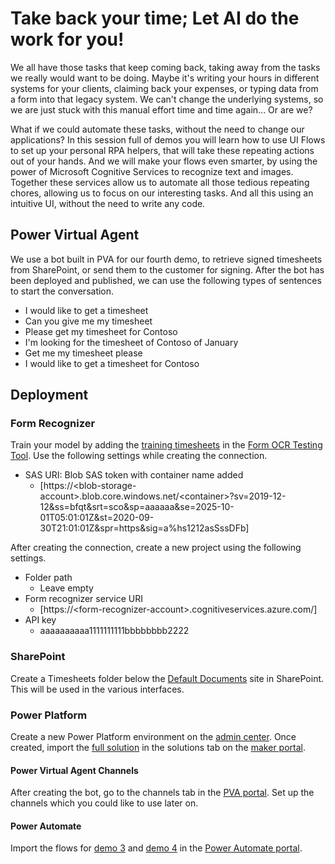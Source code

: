 # Take back your time; Let AI do the work for you!

We all have those tasks that keep coming back, taking away from the tasks we really would want to be doing. Maybe it's writing your hours in different systems for your clients, claiming back your expenses, or typing data from a form into that legacy system. We can't change the underlying systems, so we are just stuck with this manual effort time and time again... Or are we?

What if we could automate these tasks, without the need to change our applications? In this session full of demos you will learn how to use UI Flows to set up your personal RPA helpers, that will take these repeating actions out of your hands. And we will make your flows even smarter, by using the power of Microsoft Cognitive Services to recognize text and images. Together these services allow us to automate all those tedious repeating chores, allowing us to focus on our interesting tasks. And all this using an intuitive UI, without the need to write any code.

## Power Virtual Agent

We use a bot built in PVA for our fourth demo, to retrieve signed timesheets from SharePoint, or send them to the customer for signing. After the bot has been deployed and published, we can use the following types of sentences to start the conversation.

- I would like to get a timesheet
- Can you give me my timesheet
- Please get my timesheet for Contoso
- I'm looking for the timesheet of Contoso of January
- Get me my timesheet please
- I would like to get a timesheet for Contoso

## Deployment

### Form Recognizer

Train your model by adding the [training timesheets](assets/training-timesheets) in the [Form OCR Testing Tool](https://fott.azurewebsites.net/projects/YTn93MVlD/predict). Use the following settings while creating the connection.

- SAS URI: Blob SAS token with container name added
  - [https://\<blob-storage-account>.blob.core.windows.net/\<container>?sv=2019-12-12&ss=bfqt&srt=sco&sp=aaaaaa&se=2025-10-01T05:01:01Z&st=2020-09-30T21:01:01Z&spr=https&sig=a%hs1212asSssDFb]

After creating the connection, create a new project using the following settings.

- Folder path
  - Leave empty
- Form recognizer service URI
  - [https://\<form-recognizer-account>.cognitiveservices.azure.com/]
- API key
  - aaaaaaaaaa1111111111bbbbbbbb2222

### SharePoint

Create a Timesheets folder below the [Default Documents](https://\<tenant>.sharepoint.com/sites/\<site-name>/Shared%20Documents/) site in SharePoint. This will be used in the various interfaces.

### Power Platform

Create a new Power Platform environment on the [admin center](https://admin.powerplatform.microsoft.com/environments). Once created, import the [full solution](assets/power-platform/take-back-your-time-let-ai-do-the-work-for-you-full.zip) in the solutions tab on the [maker portal](https://make.powerapps.com/).

#### Power Virtual Agent Channels

After creating the bot, go to the channels tab in the [PVA portal](https://powerva.microsoft.com/). Set up the channels which you could like to use later on.

#### Power Automate

Import the flows for [demo 3](assets\power-platform\power-automate-flow-demo-3.zip) and [demo 4](assets\power-platform\power-automate-flow-demo-4.zip) in the [Power Automate portal](https://emea.flow.microsoft.com/).
